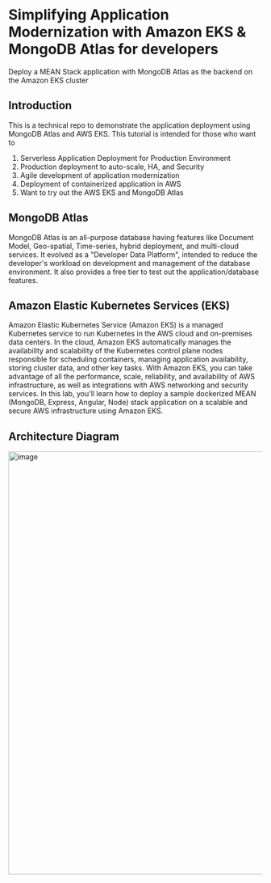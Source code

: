 # Simplifying Application Modernization with Amazon EKS & MongoDB Atlas for developers
Deploy a MEAN Stack application with MongoDB Atlas as the backend on the Amazon EKS cluster

## Introduction
This is a technical repo to demonstrate the application deployment using MongoDB Atlas and AWS EKS. This tutorial is intended for those who want to

1. Serverless Application Deployment for Production Environment
2. Production deployment to auto-scale, HA, and Security
3. Agile development of application modernization
4. Deployment of containerized application in AWS
5. Want to try out the AWS EKS and MongoDB Atlas

## MongoDB Atlas
MongoDB Atlas is an all-purpose database having features like Document Model, Geo-spatial, Time-series, hybrid deployment, and multi-cloud services. It evolved as a "Developer Data Platform", intended to reduce the developer's workload on development and management of the database environment. It also provides a free tier to test out the application/database features.

## Amazon Elastic Kubernetes Services (EKS)
Amazon Elastic Kubernetes Service (Amazon EKS) is a managed Kubernetes service to run Kubernetes in the AWS cloud and on-premises data centers. In the cloud, Amazon EKS automatically manages the availability and scalability of the Kubernetes control plane nodes responsible for scheduling containers, managing application availability, storing cluster data, and other key tasks. With Amazon EKS, you can take advantage of all the performance, scale, reliability, and availability of AWS infrastructure, as well as integrations with AWS networking and security services. In this lab, you'll learn how to deploy a sample dockerized MEAN (MongoDB, Express, Angular, Node) stack application on a scalable and secure AWS infrastructure using Amazon EKS.


## Architecture Diagram

<img width="837" alt="image" src="https://github.com/mongodb-partners/MEAN_Stack_With_MongoDB_Atlas_On_Amazon_EKS/assets/101570105/d5e0e811-9215-4800-a20c-12488375d471">
